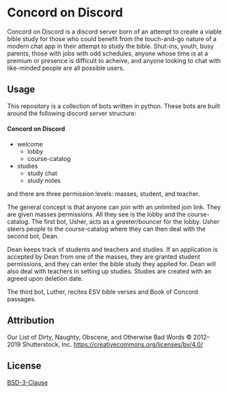 # Concord on Discord

Concord on Discord is a discord server born of an attempt to create a viable bible study for those who could benefit from the touch-and-go nature of a modern chat app in their attempt to study the bible. Shut-ins, youth, busy parents, those with jobs with odd schedules, anyone whose time is at a premium or presence is difficult to acheive, and anyone looking to chat with like-minded people are all possible users.

## Usage

This repository is a collection of bots written in python. These bots are built around the following discord server structure:

#### Concord on Discord
- welcome
    - lobby
    - course-catalog
- studies
    - study chat
    - study notes

and there are three permission levels: masses, student, and teacher. 

The general concept is that anyone can join with an unlimited join link. They are given masses permissions. All they see is the lobby and the course-catalog. The first bot, Usher, acts as a greeter/bouncer for the lobby. Usher steers people to the course-catalog where they can then deal with the second bot, Dean.

Dean keeps track of students and teachers and studies. If an application is accepted by Dean from one of the masses, they are granted student permissions, and they can enter the bible study they applied for. Dean will also deal with teachers in setting up studies. Studies are created with an agreed upon deletion date.

The third bot, Luther, recites ESV bible verses and Book of Concord passages.

## Attribution
Our List of Dirty, Naughty, Obscene, and Otherwise Bad Words
© 2012–2019 Shutterstock, Inc.
https://creativecommons.org/licenses/by/4.0/

## License
[BSD-3-Clause](https://opensource.org/licenses/BSD-3-Clause)
